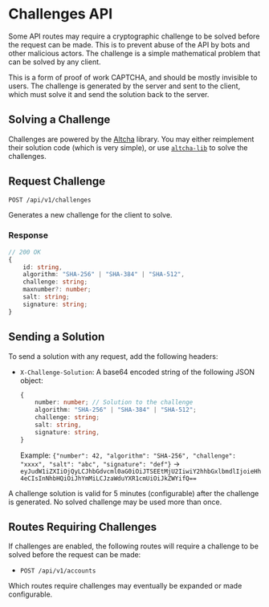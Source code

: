 # Challenges API

Some API routes may require a cryptographic challenge to be solved before the request can be made. This is to prevent abuse of the API by bots and other malicious actors. The challenge is a simple mathematical problem that can be solved by any client.

This is a form of proof of work CAPTCHA, and should be mostly invisible to users. The challenge is generated by the server and sent to the client, which must solve it and send the solution back to the server.

## Solving a Challenge

Challenges are powered by the [Altcha](https://altcha.org/) library. You may either reimplement their solution code (which is very simple), or use [`altcha-lib`](https://github.com/altcha-org/altcha-lib) to solve the challenges.

## Request Challenge

```http
POST /api/v1/challenges
```

Generates a new challenge for the client to solve.

### Response

```ts
// 200 OK
{
    id: string,
    algorithm: "SHA-256" | "SHA-384" | "SHA-512",
    challenge: string;
    maxnumber?: number;
    salt: string;
    signature: string;
}
```

## Sending a Solution

To send a solution with any request, add the following headers:
  - `X-Challenge-Solution`: A base64 encoded string of the following JSON object:
    ```ts
    {
        number: number; // Solution to the challenge
        algorithm: "SHA-256" | "SHA-384" | "SHA-512";
        challenge: string;
        salt: string,
        signature: string,
    }
    ```
    Example: `{"number": 42, "algorithm": "SHA-256", "challenge": "xxxx", "salt": "abc", "signature": "def"}` -> `eyJudW1iZXIiOjQyLCJhbGdvcml0aG0iOiJTSEEtMjU2IiwiY2hhbGxlbmdlIjoieHh4eCIsInNhbHQiOiJhYmMiLCJzaWduYXR1cmUiOiJkZWYifQ==`

A challenge solution is valid for 5 minutes (configurable) after the challenge is generated. No solved challenge may be used more than once.

## Routes Requiring Challenges

If challenges are enabled, the following routes will require a challenge to be solved before the request can be made:
- `POST /api/v1/accounts`

Which routes require challenges may eventually be expanded or made configurable.